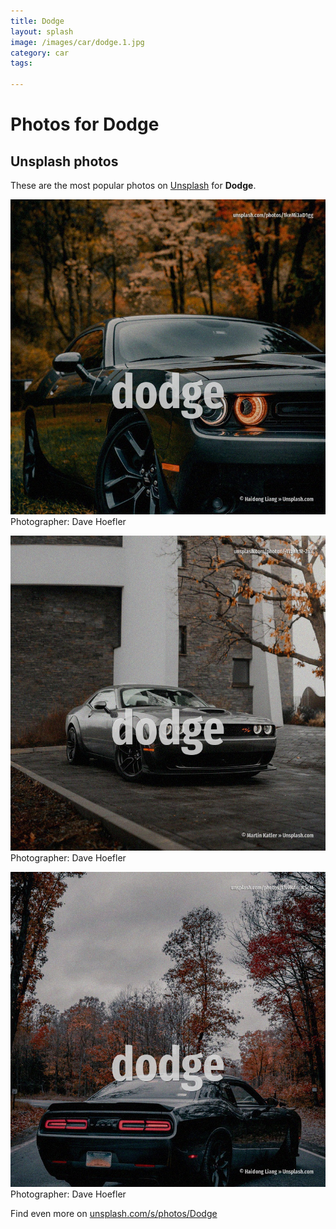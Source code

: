```yaml
---
title: Dodge
layout: splash
image: /images/car/dodge.1.jpg
category: car
tags:

---
```

# Photos for Dodge
 
## Unsplash photos
These are the most popular photos on [Unsplash](https://unsplash.com) for **Dodge**.
 
![Dodge](/images/car/dodge.1.jpg)
Photographer:  Dave Hoefler
 
![Dodge](/images/car/dodge.2.jpg)
Photographer:  Dave Hoefler
 
![Dodge](/images/car/dodge.3.jpg)
Photographer:  Dave Hoefler
 
Find even more on [unsplash.com/s/photos/Dodge](https://unsplash.com/s/photos/Dodge)
 
